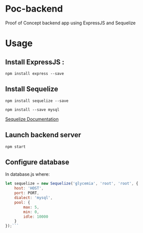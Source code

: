 # Poc-backend
Proof of Concept backend app using ExpressJS and Sequelize

# Usage
## Install ExpressJS : 
`npm install express --save`

## Install Sequelize
`npm install sequelize --save`

`npm install --save mysql`

[Sequelize Documentation](http://docs.sequelizejs.com/manual/installation/getting-started)

## Launch backend server
`npm start`

## Configure database
In database.js where: 
```javascript
let sequelize = new Sequelize('glycemia', 'root', 'root', {
	host: 'HOST',
	port: PORT,
	dialect: 'mysql',
	pool: {
		max: 5,
		min: 0,
		idle: 10000
	}
});```

